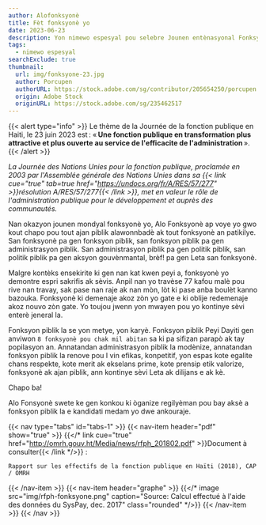 ```yaml
---
author: Alofonksyonè
title: Fèt fonksyonè yo
date: 2023-06-23
description: Yon nimewo espesyal pou selebre Jounen entènasyonal Fonksyonè yo.
tags:
  - nimewo espesyal
searchExclude: true
thumbnail:
  url: img/fonksyone-23.jpg
  author: Porcupen
  authorURL: https://stock.adobe.com/sg/contributor/205654250/porcupen
  origin: Adobe Stock
  originURL: https://stock.adobe.com/sg/235462517
---
```

  
{{< alert type="info" >}}
Le thème de la Journée de la fonction publique en Haiti, le 23 juin 2023 est : « **Une fonction publique en transformation plus attractive et plus ouverte au service de l'efficacite de l'administration** ». 
{{< /alert >}}

*La Journée des Nations Unies pour la fonction publique, proclamée en 2003 par l'Assemblée générale des Nations Unies dans sa {{< link cue="true" tab=true href="https://undocs.org/fr/A/RES/57/277" >}}résolution A/RES/57/277{{< /link >}}, met en valeur le rôle de l'administration publique pour le développement et auprès des communautés.*

Nan okazyon jounen mondyal fonksyonè yo, Alo Fonksyonè ap voye yo gwo kout chapo pou tout ajan piblik alawonnbadè ak tout fonksyonè an patikilye. San fonksyonè pa gen fonksyon piblik, san fonksyon piblik pa gen administrasyon piblik. San administrasyon piblik pa gen politik piblik, san politik piblik pa gen aksyon gouvènmantal, brèf! pa gen Leta san fonksyonè.

Malgre kontèks ensekirite ki gen nan kat kwen peyi a, fonksyonè yo demontre espri sakrifis ak sèvis. Anpil nan yo travèse 77 kafou malè pou rive nan travay, sak pase nan raje ak nan mòn, lòt ki pase anba boulèt kanno bazouka. Fonksyonè ki demenaje akoz zòn yo gate e ki oblije redemenaje akoz nouvo zòn gate. Yo toujou jwenn yon mwayen pou yo kontinye sèvi enterè jeneral la.

Fonksyon piblik la se yon metye, yon karyè. Fonksyon piblik Peyi Dayiti gen anviwon `8 fonksyonè pou chak mil abitan` sa ki pa sifizan parapò ak tay popilasyon an. Annatandan administrasyon piblik la modènize, annatandan fonksyon piblik la renove pou I vin efikas, konpetitif, yon espas kote egalite chans respekte, kote merit ak ekselans prime, kote prensip etik valorize, fonksyonè ak ajan piblik, ann kontinye sèvi Leta ak dilijans e ak kè.

Chapo ba!

Alo Fonsyonè swete ke gen konkou ki òganize regilyèman pou bay aksè a fonksyon piblik la e kandidati medam yo dwe ankouraje.

{{< nav type="tabs" id="tabs-1" >}}
  {{< nav-item header="pdf" show="true" >}}
    {{</* link cue="true" href="http://omrh.gouv.ht/Media/news/rfph_201802.pdf" >}}Document à consulter{{< /link */>}} : 
    
    Rapport sur les effectifs de la fonction publique en Haïti (2018), CAP / OMRH
  {{< /nav-item >}}
  {{< nav-item header="graphe" >}}
    {{</* image src="img/rfph-fonksyone.png" caption="Source: Calcul effectué à l'aide des données du SysPay, dec. 2017" class="rounded" */>}}
  {{< /nav-item >}}
{{< /nav >}}